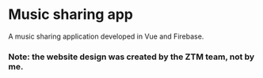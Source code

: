# Music sharing app
A music sharing application developed in Vue and Firebase.
### Note: the website design was created by the ZTM team, not by me.

